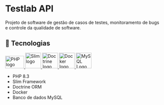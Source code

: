 # Testlab API

Projeto de software de gestão de casos de testes, monitoramento de bugs e controle da qualidade de software.

## 🚀 Tecnologias

<div>

<a href="https://www.php.net/" title="PHP" target="_blank">

<img src="https://upload.wikimedia.org/wikipedia/commons/thumb/3/31/Webysther_20160423_-_Elephpant.svg/2560px-Webysther_20160423_-_Elephpant.svg.png" height="40px" width="60px"  alt="PHP logo"/>

</a>

<a href="https://www.slimframework.com/" title="Slim Framework" target="_blank">

<img src="https://pbs.twimg.com/media/CQolRlrVAAAnrpC?format=png&name=360x360" height="50px" width="50px"  alt="Slim logo"/>

</a>

<a href="https://www.doctrine-project.org/" title="Doctrine ORM" target="_blank">

<img src="https://www.doctrine-project.org/logos/doctrine-logo.svg" height="50px" width="50px"  alt="Doctrine logo"/>

</a>

<a href="https://www.docker.com/" title="Docker" target="_blank">

<img src="https://www.mundodocker.com.br/wp-content/uploads/2015/06/docker_facebook_share.png" height="50px" width="50px"  alt="Docker logo"/>
</a>

<a href="https://www.mysql.com" title="MySQL" target="_blank">

<img src="https://res.cloudinary.com/appmasters-io/image/upload/v1624744345/mysql_87a2317566.png" height="50px" width="50px"  alt="MySQL Logo"/>
</a>

</div>

-   PHP 8.3
-   Slim Framework
-   Doctrine ORM 
-   Docker
-   Banco de dados MySQL
